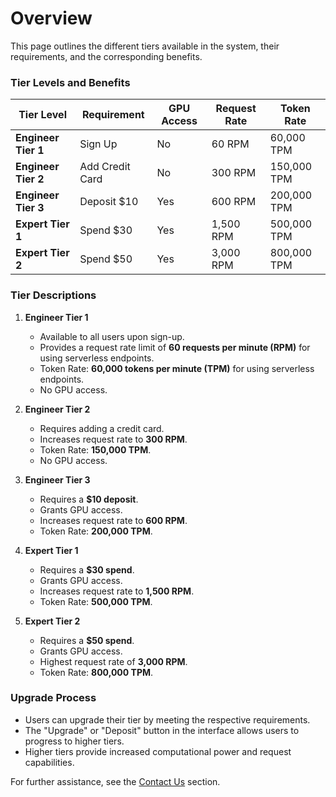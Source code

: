 # Overview

This page outlines the different tiers available in the system, their requirements, and the corresponding benefits.

### **Tier Levels and Benefits**
| Tier Level          | Requirement     | GPU Access | Request Rate | Token Rate  |
|---------------------|-----------------|------------|--------------|-------------|
| **Engineer Tier 1** | Sign Up         | No         | 60 RPM       | 60,000 TPM  |
| **Engineer Tier 2** | Add Credit Card | No         | 300 RPM      | 150,000 TPM |
| **Engineer Tier 3** | Deposit $10     | Yes        | 600 RPM      | 200,000 TPM |
| **Expert Tier 1**   | Spend $30       | Yes        | 1,500 RPM    | 500,000 TPM |
| **Expert Tier 2**   | Spend $50       | Yes        | 3,000 RPM    | 800,000 TPM |


### **Tier Descriptions**

1. **Engineer Tier 1**
   - Available to all users upon sign-up.
   - Provides a request rate limit of **60 requests per minute (RPM)** for using serverless endpoints.
   - Token Rate: **60,000 tokens per minute (TPM)** for using serverless endpoints.
   - No GPU access.

2. **Engineer Tier 2**
   - Requires adding a credit card.
   - Increases request rate to **300 RPM**.
   - Token Rate: **150,000 TPM**.
   - No GPU access.

3. **Engineer Tier 3**
   - Requires a **$10 deposit**.
   - Grants GPU access.
   - Increases request rate to **600 RPM**.
   - Token Rate: **200,000 TPM**.

4. **Expert Tier 1**
   - Requires a **$30 spend**.
   - Grants GPU access.
   - Increases request rate to **1,500 RPM**.
   - Token Rate: **500,000 TPM**.

5. **Expert Tier 2**
   - Requires a **$50 spend**.
   - Grants GPU access.
   - Highest request rate of **3,000 RPM**.
   - Token Rate: **800,000 TPM**.

### **Upgrade Process**
- Users can upgrade their tier by meeting the respective requirements.
- The "Upgrade" or "Deposit" button in the interface allows users to progress to higher tiers.
- Higher tiers provide increased computational power and request capabilities.

For further assistance, see the [Contact Us](../Contact_Us/README.md) section.
